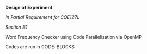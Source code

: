 <b>Design of Experiment</b>



<i>In Partial Requirement for COE127L</i>





<i>Section B1</i>

Word Frequency Checker using Code Parallelization via OpenMP

Codes are run in CODE::BLOCKS


